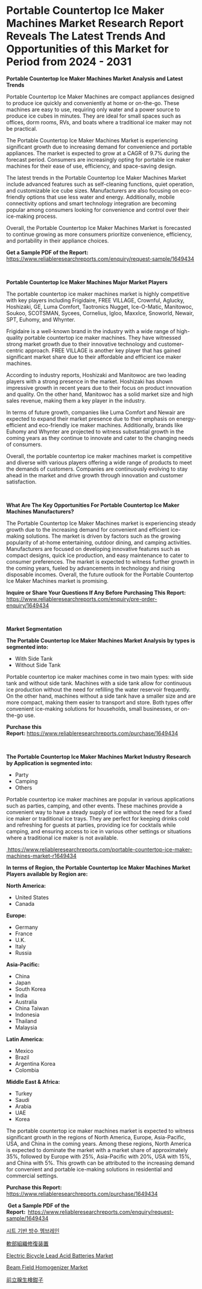 <p><h1>Portable Countertop Ice Maker Machines Market Research Report Reveals The Latest Trends And Opportunities of this Market for Period from 2024 - 2031</h1></p><p><strong>Portable Countertop Ice Maker Machines Market Analysis and Latest Trends</strong></p>
<p><p>Portable Countertop Ice Maker Machines are compact appliances designed to produce ice quickly and conveniently at home or on-the-go. These machines are easy to use, requiring only water and a power source to produce ice cubes in minutes. They are ideal for small spaces such as offices, dorm rooms, RVs, and boats where a traditional ice maker may not be practical.</p><p>The Portable Countertop Ice Maker Machines Market is experiencing significant growth due to increasing demand for convenience and portable appliances. The market is expected to grow at a CAGR of 9.7% during the forecast period. Consumers are increasingly opting for portable ice maker machines for their ease of use, efficiency, and space-saving design.</p><p>The latest trends in the Portable Countertop Ice Maker Machines Market include advanced features such as self-cleaning functions, quiet operation, and customizable ice cube sizes. Manufacturers are also focusing on eco-friendly options that use less water and energy. Additionally, mobile connectivity options and smart technology integration are becoming popular among consumers looking for convenience and control over their ice-making process.</p><p>Overall, the Portable Countertop Ice Maker Machines Market is forecasted to continue growing as more consumers prioritize convenience, efficiency, and portability in their appliance choices.</p></p>
<p><strong>Get a Sample PDF of the Report:&nbsp;</strong> <a href="https://www.reliableresearchreports.com/enquiry/request-sample/1649434">https://www.reliableresearchreports.com/enquiry/request-sample/1649434</a></p>
<p>&nbsp;</p>
<p><strong>Portable Countertop Ice Maker Machines Major Market Players</strong></p>
<p><p>The portable countertop ice maker machines market is highly competitive with key players including Frigidaire, FREE VILLAGE, Crownful, Aglucky, Hoshizaki, GE, Luma Comfort, Taotronics Nugget, Ice-O-Matic, Manitowoc, Soukoo, SCOTSMAN, Sycees, Cornelius, Igloo, MaxxIce, Snoworld, Newair, SPT, Euhomy, and Whynter.</p><p>Frigidaire is a well-known brand in the industry with a wide range of high-quality portable countertop ice maker machines. They have witnessed strong market growth due to their innovative technology and customer-centric approach. FREE VILLAGE is another key player that has gained significant market share due to their affordable and efficient ice maker machines.</p><p>According to industry reports, Hoshizaki and Manitowoc are two leading players with a strong presence in the market. Hoshizaki has shown impressive growth in recent years due to their focus on product innovation and quality. On the other hand, Manitowoc has a solid market size and high sales revenue, making them a key player in the industry.</p><p>In terms of future growth, companies like Luma Comfort and Newair are expected to expand their market presence due to their emphasis on energy-efficient and eco-friendly ice maker machines. Additionally, brands like Euhomy and Whynter are projected to witness substantial growth in the coming years as they continue to innovate and cater to the changing needs of consumers.</p><p>Overall, the portable countertop ice maker machines market is competitive and diverse with various players offering a wide range of products to meet the demands of customers. Companies are continuously evolving to stay ahead in the market and drive growth through innovation and customer satisfaction.</p></p>
<p>&nbsp;</p>
<p><strong>What Are The Key Opportunities For Portable Countertop Ice Maker Machines Manufacturers?</strong></p>
<p><p>The Portable Countertop Ice Maker Machines market is experiencing steady growth due to the increasing demand for convenient and efficient ice-making solutions. The market is driven by factors such as the growing popularity of at-home entertaining, outdoor dining, and camping activities. Manufacturers are focused on developing innovative features such as compact designs, quick ice production, and easy maintenance to cater to consumer preferences. The market is expected to witness further growth in the coming years, fueled by advancements in technology and rising disposable incomes. Overall, the future outlook for the Portable Countertop Ice Maker Machines market is promising.</p></p>
<p><strong>Inquire or Share Your Questions If Any Before Purchasing This Report:</strong> <a href="https://www.reliableresearchreports.com/enquiry/pre-order-enquiry/1649434">https://www.reliableresearchreports.com/enquiry/pre-order-enquiry/1649434</a></p>
<p>&nbsp;</p>
<p><strong>Market Segmentation</strong></p>
<p><strong>The Portable Countertop Ice Maker Machines Market Analysis by types is segmented into:</strong></p>
<p><ul><li>With Side Tank</li><li>Without Side Tank</li></ul></p>
<p><p>Portable countertop ice maker machines come in two main types: with side tank and without side tank. Machines with a side tank allow for continuous ice production without the need for refilling the water reservoir frequently. On the other hand, machines without a side tank have a smaller size and are more compact, making them easier to transport and store. Both types offer convenient ice-making solutions for households, small businesses, or on-the-go use.</p></p>
<p><strong>Purchase this Report:&nbsp;</strong><a href="https://www.reliableresearchreports.com/purchase/1649434">https://www.reliableresearchreports.com/purchase/1649434</a></p>
<p>&nbsp;</p>
<p><strong>The Portable Countertop Ice Maker Machines Market Industry Research by Application is segmented into:</strong></p>
<p><ul><li>Party</li><li>Camping</li><li>Others</li></ul></p>
<p><p>Portable countertop ice maker machines are popular in various applications such as parties, camping, and other events. These machines provide a convenient way to have a steady supply of ice without the need for a fixed ice maker or traditional ice trays. They are perfect for keeping drinks cold and refreshing for guests at parties, providing ice for cocktails while camping, and ensuring access to ice in various other settings or situations where a traditional ice maker is not available.</p></p>
<p><a href="https://www.reliableresearchreports.com/portable-countertop-ice-maker-machines-market-r1649434">&nbsp;https://www.reliableresearchreports.com/portable-countertop-ice-maker-machines-market-r1649434</a></p>
<p><strong>In terms of Region, the Portable Countertop Ice Maker Machines Market Players available by Region are:</strong></p>
<p>
    <p> <strong> North America: </strong>
        <ul>
            <li>United States</li>
            <li>Canada</li>
        </ul>
        </p> 
    <p> <strong> Europe: </strong>
        <ul>
            <li>Germany</li>
            <li>France</li>
            <li>U.K.</li>
            <li>Italy</li>
            <li>Russia</li>
        </ul>
        </p> 
    <p> <strong> Asia-Pacific: </strong>
        <ul>
            <li>China</li>
            <li>Japan</li>
            <li>South Korea</li>
            <li>India</li>
            <li>Australia</li>
            <li>China Taiwan</li>
            <li>Indonesia</li>
            <li>Thailand</li>
            <li>Malaysia</li>
        </ul>
        </p> 
    <p> <strong> Latin America: </strong>
        <ul>
            <li>Mexico</li>
            <li>Brazil</li>
            <li>Argentina Korea</li>
            <li>Colombia</li>
        </ul>
        </p> 
    <p> <strong> Middle East & Africa: </strong>
        <ul>
            <li>Turkey</li>
            <li>Saudi</li>
            <li>Arabia</li>
            <li>UAE</li>
            <li>Korea</li>
        </ul>
    </p>
    </p>
<p><p>The portable countertop ice maker machines market is expected to witness significant growth in the regions of North America, Europe, Asia-Pacific, USA, and China in the coming years. Among these regions, North America is expected to dominate the market with a market share of approximately 35%, followed by Europe with 25%, Asia-Pacific with 20%, USA with 15%, and China with 5%. This growth can be attributed to the increasing demand for convenient and portable ice-making solutions in residential and commercial settings.</p></p>
<p><strong>Purchase this Report: </strong><a href="https://www.reliableresearchreports.com/purchase/1649434">https://www.reliableresearchreports.com/purchase/1649434</a></p>
<p>&nbsp;<strong>Get a Sample PDF of the Report:&nbsp;&nbsp;</strong><a href="https://www.reliableresearchreports.com/enquiry/request-sample/1649434">https://www.reliableresearchreports.com/enquiry/request-sample/1649434</a></p>
<p><strong></strong></p>
<p><p><a href="https://medium.com/@kelsiorphy/%EC%8B%9C%ED%8A%B8-%EA%B8%B0%EB%B0%98-%EB%B0%A9%EC%88%98-%EB%A7%89-%EC%8B%9C%EC%9E%A5-%EC%8B%9C%EC%9E%A5-%EC%A0%90%EC%9C%A0%EC%9C%A8-%EC%8B%9C%EC%9E%A5-%EB%8F%99%ED%96%A5-%EB%B0%8F-%EB%AF%B8%EB%9E%98-%EC%84%B1%EC%9E%A5-%ED%83%90%EC%83%89-67c0fc1aa512">시트 기반 방수 멤브레인</a></p><p><a href="https://github.com/EthanMorar2011/Market-Research-Report-List-2/blob/main/9414768109225.md">軟部組織修復装置</a></p><p><a href="https://github.com/jodemen/Market-Research-Report-List-3/blob/main/electric-bicycle-lead-acid-batteries-market.md">Electric Bicycle Lead Acid Batteries Market</a></p><p><a href="https://issuu.com/reportprime-2/docs/beam-field-homogenizer-market-size-2030.pptx">Beam Field Homogenizer Market</a></p><p><a href="https://github.com/dzy793153605/Market-Research-Report-List-2/blob/main/2876938109224.md">前立腺生検鉗子</a></p></p>